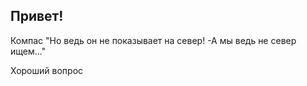 ## Привет!

Компас "Но ведь он не показывает на север!
-А мы ведь не север ищем..."

Хороший вопрос
